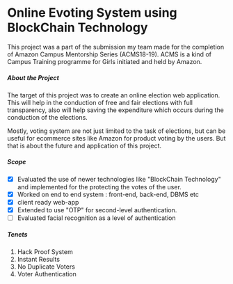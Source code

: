 # Online Evoting System using BlockChain Technology

This project was a part of the submission my team made for the completion of Amazon Campus Mentorship Series (ACMS18-19). ACMS is a kind of Campus Training programme for Girls initiated and held by Amazon.

##### About the Project

The target of this project was to create an online election web application. This will help in the conduction of free and fair
elections with full transparency, also will help saving the expenditure which occurs during the conduction of the
elections.

Mostly, voting system are not just limited to the task of elections, but can be useful for ecommerce sites like Amazon for product voting by the users. But that is about the future and application of this project. 

##### Scope

- [x] Evaluated the use of newer technologies like "BlockChain Technology" and implemented for the protecting the votes of the user. 
- [x] Worked on end to end system : front-end, back-end, DBMS etc
- [x] client ready web-app
- [x] Extended to use "OTP" for second-level authentication.
- [ ] Evaluated facial recognition as a level of authentication

##### Tenets 

1. Hack Proof System
2. Instant Results
3. No Duplicate Voters
4. Voter Authentication
